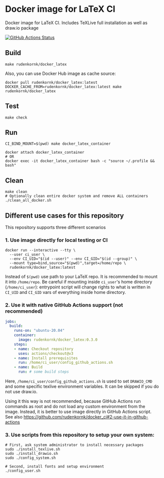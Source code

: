 # Docker image for LaTeX CI

Docker image for LaTeX CI.
Includes TeXLive full installation as well as draw.io package

[![GitHub Actions Status](https://github.com/rudenkornk/docker_latex/actions/workflows/workflow.yml/badge.svg)](https://github.com/rudenkornk/docker_latex/actions)


## Build
```shell
make rudenkornk/docker_latex
```
Also, you can use Docker Hub image as cache source:
```shell
docker pull rudenkornk/docker_latex:latest
DOCKER_CACHE_FROM=rudenkornk/docker_latex:latest make rudenkornk/docker_latex
```


## Test
```shell
make check
```

## Run
```shell
CI_BIND_MOUNT=$(pwd) make docker_latex_container

docker attach docker_latex_container
# OR
docker exec -it docker_latex_container bash -c "source ~/.profile && bash"
```

## Clean
```shell
make clean
# Optionally clean entire docker system and remove ALL containers
./clean_all_docker.sh
```

## Different use cases for this repository
This repository supports three different scenarios

### 1. Use image directly for local testing or CI

```shell
docker run --interactive --tty \
  --user ci_user \
  --env CI_UID="$(id --user)" --env CI_GID="$(id --group)" \
  --mount type=bind,source="$(pwd)",target=/home/repo \
  rudenkornk/docker_latex:latest
```

Instead of `$(pwd)` use path to your LaTeX repo.
It is recommended to mount it into `/home/repo`.
Be careful if mounting inside `ci_user`'s home directory (`/home/ci_user`): entrypoint script will change rights to what is written in `CI_UID` and `CI_GID` vars of everything inside home directory.

### 2. Use it with native GitHub Actions support (not recommended)
```yaml
jobs:
  build:
    runs-on: "ubuntu-20.04"
    container:
      image: rudenkornk/docker_latex:0.3.0
    steps:
    - name: Checkout repository
      uses: actions/checkout@v3
    - name: Install prerequisites
      run: /home/ci_user/config_github_actions.sh
    - name: Build
      run: # some build steps
```

Here, `/home/ci_user/config_github_actions.sh` is used to set `DRAWIO_CMD` and some specific texlive environment variables.
It can be skipped if you do not use draw.io.

Using it this way is not recommended, because GitHub Actions run commands as root and do not load any custom environment from the image.
Instead, it is better to use image directly in GitHub Actions script.
See also https://github.com/rudenkornk/docker_ci#2-use-it-in-github-actions

### 3. Use scripts from this repository to setup your own system:

```shell
# First, ask system administrator to install necessary packages
sudo ./install_texlive.sh
sudo ./install_drawio.sh
sudo ./config_system.sh

# Second, install fonts and setup environment
./config_user.sh
```

